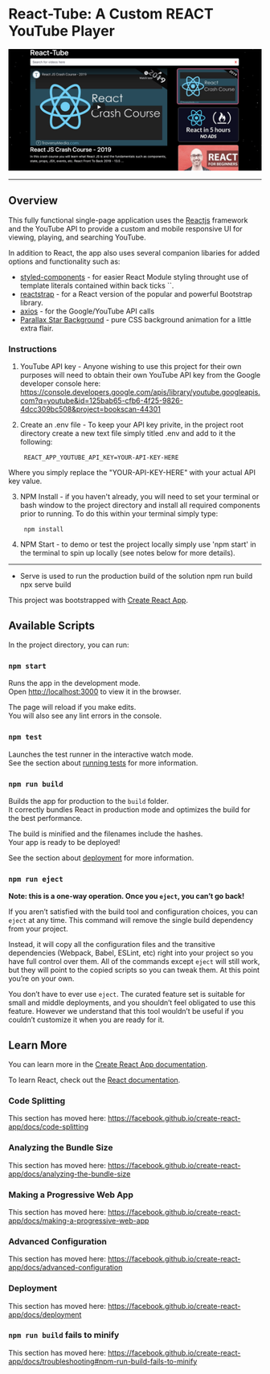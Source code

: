 # React-Tube: A Custom REACT YouTube Player

![App Screenshot](react-tube.png)

- - -

## Overview

This fully functional single-page application uses the [Reactjs](https://reactjs.org/) framework and the YouTube API to provide a custom and mobile responsive UI for viewing, playing, and searching YouTube.

In addition to React, the app also uses several companion libaries for added options and functionality such as:

* [styled-components](https://www.npmjs.com/package/styled-components) - for easier React Module styling throught use of template literals contained within back ticks ``.
* [reactstrap](https://www.npmjs.com/package/reactstrap) - for a React version of the popular and powerful Bootstrap library.
* [axios](https://www.npmjs.com/package/axios) - for the Google/YouTube API calls
* [Parallax Star Background](https://codepen.io/saransh/pen/BKJun) - pure CSS background animation for a little extra flair.

### Instructions

1. YouTube API key - Anyone wishing to use this project for their own purposes will need to obtain their own YouTube API key from the Google developer console here: https://console.developers.google.com/apis/library/youtube.googleapis.com?q=youtube&id=125bab65-cfb6-4f25-9826-4dcc309bc508&project=bookscan-44301

2. Create an .env file - To keep your API key privite, in the project root directory create a new text file simply titled .env and add to it the following:

        REACT_APP_YOUTUBE_API_KEY=YOUR-API-KEY-HERE

Where you simply replace the "YOUR-API-KEY-HERE" with your actual API key value.

3. NPM Install - if you haven't already, you will need to set your terminal or bash window to the project directory and install all required components prior to running. To do this within your terminal simply type:

        npm install

4. NPM Start - to demo or test the project locally simply use 'npm start' in the terminal to spin up locally (see notes below for more details).

- - -

* Serve is used to run the production build of the solution
        npm run build
        npx serve build


This project was bootstrapped with [Create React App](https://github.com/facebook/create-react-app).

## Available Scripts

In the project directory, you can run:

### `npm start`

Runs the app in the development mode.<br>
Open [http://localhost:3000](http://localhost:3000) to view it in the browser.

The page will reload if you make edits.<br>
You will also see any lint errors in the console.

### `npm test`

Launches the test runner in the interactive watch mode.<br>
See the section about [running tests](https://facebook.github.io/create-react-app/docs/running-tests) for more information.

### `npm run build`

Builds the app for production to the `build` folder.<br>
It correctly bundles React in production mode and optimizes the build for the best performance.

The build is minified and the filenames include the hashes.<br>
Your app is ready to be deployed!

See the section about [deployment](https://facebook.github.io/create-react-app/docs/deployment) for more information.

### `npm run eject`

**Note: this is a one-way operation. Once you `eject`, you can’t go back!**

If you aren’t satisfied with the build tool and configuration choices, you can `eject` at any time. This command will remove the single build dependency from your project.

Instead, it will copy all the configuration files and the transitive dependencies (Webpack, Babel, ESLint, etc) right into your project so you have full control over them. All of the commands except `eject` will still work, but they will point to the copied scripts so you can tweak them. At this point you’re on your own.

You don’t have to ever use `eject`. The curated feature set is suitable for small and middle deployments, and you shouldn’t feel obligated to use this feature. However we understand that this tool wouldn’t be useful if you couldn’t customize it when you are ready for it.

## Learn More

You can learn more in the [Create React App documentation](https://facebook.github.io/create-react-app/docs/getting-started).

To learn React, check out the [React documentation](https://reactjs.org/).

### Code Splitting

This section has moved here: https://facebook.github.io/create-react-app/docs/code-splitting

### Analyzing the Bundle Size

This section has moved here: https://facebook.github.io/create-react-app/docs/analyzing-the-bundle-size

### Making a Progressive Web App

This section has moved here: https://facebook.github.io/create-react-app/docs/making-a-progressive-web-app

### Advanced Configuration

This section has moved here: https://facebook.github.io/create-react-app/docs/advanced-configuration

### Deployment

This section has moved here: https://facebook.github.io/create-react-app/docs/deployment

### `npm run build` fails to minify

This section has moved here: https://facebook.github.io/create-react-app/docs/troubleshooting#npm-run-build-fails-to-minify
